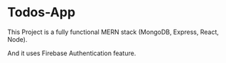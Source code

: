 # Todos-App

This Project is a fully functional MERN stack (MongoDB, Express, React, Node). 

And it uses Firebase Authentication feature.